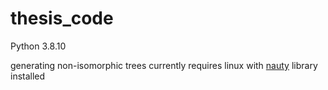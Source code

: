 # thesis_code

Python 3.8.10

generating non-isomorphic trees currently requires linux with [nauty](https://pallini.di.uniroma1.it/#howtogetit) library installed
